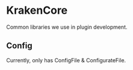 # KrakenCore
 Common libraries we use in plugin development.

## Config
Currently, only has ConfigFile & ConfigurateFile.
